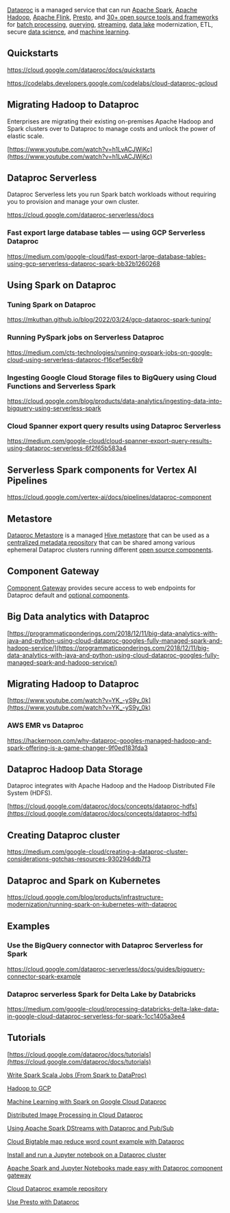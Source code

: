 [Dataproc](https://cloud.google.com/dataproc/docs) is a managed service that can run [Apache Spark](Spark), [Apache Hadoop](Hadoop), [Apache Flink](https://flink.apache.org/), [Presto](https://prestodb.io/), and [30+ open source tools and frameworks](https://projects.apache.org/projects.html?category)  for [batch processing](https://cloud.google.com/dataproc/docs/tutorials/bigquery-connector-mapreduce-example), [querying](https://cloud.google.com/dataproc/docs/tutorials/presto-dataproc), [streaming](https://cloud.google.com/architecture/using-apache-spark-dstreams-with-dataproc-and-pubsub), [data lake](Data-Lake) modernization, ETL, secure [data science](Data-Science), and [machine learning](https://cloud.google.com/dataproc/docs/tutorials/bigquery-sparkml). 

## Quickstarts

https://cloud.google.com/dataproc/docs/quickstarts

https://codelabs.developers.google.com/codelabs/cloud-dataproc-gcloud

## Migrating Hadoop to Dataproc

Enterprises are migrating their existing on-premises Apache Hadoop and Spark clusters over to Dataproc to manage costs and unlock the power of elastic scale. 

[https://www.youtube.com/watch?v=h1LvACJWjKc](https://www.youtube.com/watch?v=h1LvACJWjKc)

## Dataproc Serverless

Dataproc Serverless lets you run Spark batch workloads without requiring you to provision and manage your own cluster.

https://cloud.google.com/dataproc-serverless/docs


### Fast export large database tables — using GCP Serverless Dataproc


https://medium.com/google-cloud/fast-export-large-database-tables-using-gcp-serverless-dataproc-spark-bb32b1260268

## Using Spark on Dataproc

### Tuning Spark on Dataproc
https://mkuthan.github.io/blog/2022/03/24/gcp-dataproc-spark-tuning/

### Running PySpark jobs on Serverless Dataproc

https://medium.com/cts-technologies/running-pyspark-jobs-on-google-cloud-using-serverless-dataproc-f16cef5ec6b9

### Ingesting Google Cloud Storage files to BigQuery using Cloud Functions and Serverless Spark

https://cloud.google.com/blog/products/data-analytics/ingesting-data-into-bigquery-using-serverless-spark


### Cloud Spanner export query results using Dataproc Serverless

https://medium.com/google-cloud/cloud-spanner-export-query-results-using-dataproc-serverless-6f2f65b583a4

## Serverless Spark components for Vertex AI Pipelines

https://cloud.google.com/vertex-ai/docs/pipelines/dataproc-component


## Metastore

[Dataproc Metastore](https://cloud.google.com/blog/products/data-analytics/cloud-hive-metastore-now-available) is a managed [Hive metastore](   https://lakefs.io/hive-metastore-why-its-still-here-and-what-can-replace-it/ ) that can be used as a [centralized metadata repository]( 
 https://cloud.google.com/dataproc-metastore/docs  ) that can be shared among various ephemeral Dataproc clusters running different [open source components](https://cloud.google.com/dataproc/docs/concepts/components/overview#available_optional_components ).

## Component Gateway

[Component Gateway](https://cloud.google.com/dataproc/docs/concepts/accessing/dataproc-gateways ) provides secure access to web endpoints for Dataproc default and [optional components](https://cloud.google.com/dataproc/docs/concepts/components/overview#available_optional_components ).



## Big Data analytics with Dataproc

[https://programmaticponderings.com/2018/12/11/big-data-analytics-with-java-and-python-using-cloud-dataproc-googles-fully-managed-spark-and-hadoop-service/](https://programmaticponderings.com/2018/12/11/big-data-analytics-with-java-and-python-using-cloud-dataproc-googles-fully-managed-spark-and-hadoop-service/)


## Migrating Hadoop to Dataproc

[https://www.youtube.com/watch?v=YK_-yS9y_0k](https://www.youtube.com/watch?v=YK_-yS9y_0k)

### AWS EMR vs Dataproc

https://hackernoon.com/why-dataproc-googles-managed-hadoop-and-spark-offering-is-a-game-changer-9f0ed183fda3


## Dataproc Hadoop Data Storage

Dataproc integrates with Apache Hadoop and the Hadoop Distributed File System (HDFS). 

[https://cloud.google.com/dataproc/docs/concepts/dataproc-hdfs](https://cloud.google.com/dataproc/docs/concepts/dataproc-hdfs)


## Creating Dataproc cluster

https://medium.com/google-cloud/creating-a-dataproc-cluster-considerations-gotchas-resources-930294ddb7f3

## Dataproc and Spark on Kubernetes

https://cloud.google.com/blog/products/infrastructure-modernization/running-spark-on-kubernetes-with-dataproc

## Examples

### Use the BigQuery connector with Dataproc Serverless for Spark 

https://cloud.google.com/dataproc-serverless/docs/guides/bigquery-connector-spark-example

### Dataproc serverless Spark for Delta Lake by Databricks

https://medium.com/google-cloud/processing-databricks-delta-lake-data-in-google-cloud-dataproc-serverless-for-spark-1cc1405a3ee4

## Tutorials



[https://cloud.google.com/dataproc/docs/tutorials](https://cloud.google.com/dataproc/docs/tutorials)



[Write Spark Scala Jobs (From Spark to DataProc)](https://cloud.google.com/dataproc/docs/tutorials/spark-scala)



[Hadoop to GCP](https://cloud.google.com/blog/products/data-analytics/goodbye-hadoop-building-a-streaming-data-processing-pipeline-on-google-cloud) 


[Machine Learning with Spark on Google Cloud Dataproc](https://www.qwiklabs.com/focuses/3390?parent=catalog )


[Distributed Image Processing in Cloud Dataproc](https://www.qwiklabs.com/focuses/5834?parent=catalog)

[Using Apache Spark DStreams with Dataproc and Pub/Sub](https://cloud.google.com/architecture/using-apache-spark-dstreams-with-dataproc-and-pubsub)

[Cloud Bigtable map reduce word count example with Dataproc](https://github.com/GoogleCloudPlatform/cloud-bigtable-examples/tree/master/java/dataproc-wordcount)

[Install and run a Jupyter notebook on a Dataproc cluster](https://cloud.google.com/dataproc/docs/tutorials/jupyter-notebook)

[Apache Spark and Jupyter Notebooks made easy with Dataproc component gateway](https://medium.com/google-cloud/apache-spark-and-jupyter-notebooks-made-easy-with-dataproc-component-gateway-fa91d48d6a5a)

[Cloud Dataproc example repository](https://github.com/GoogleCloudDataproc/cloud-dataproc)

[Use Presto with Dataproc](https://cloud.google.com/dataproc/docs/tutorials/presto-dataproc)
